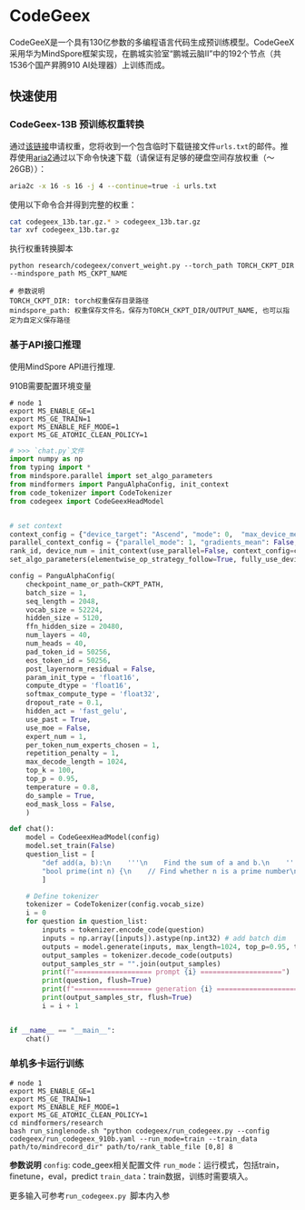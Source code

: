 # CodeGeex

CodeGeeX是一个具有130亿参数的多编程语言代码生成预训练模型。CodeGeeX采用华为MindSpore框架实现，在鹏城实验室“鹏城云脑II”中的192个节点（共1536个国产昇腾910 AI处理器）上训练而成。

## 快速使用

### CodeGeex-13B 预训练权重转换

通过[该链接](https://models.aminer.cn/codegeex/download/request)申请权重，您将收到一个包含临时下载链接文件```urls.txt```的邮件。推荐使用[aria2](https://aria2.github.io/)通过以下命令快速下载（请保证有足够的硬盘空间存放权重（～26GB））：

```bash
aria2c -x 16 -s 16 -j 4 --continue=true -i urls.txt
```

使用以下命令合并得到完整的权重：

```bash
cat codegeex_13b.tar.gz.* > codegeex_13b.tar.gz
tar xvf codegeex_13b.tar.gz
```

执行权重转换脚本

```shell
python research/codegeex/convert_weight.py --torch_path TORCH_CKPT_DIR --mindspore_path MS_CKPT_NAME
```

```text
# 参数说明
TORCH_CKPT_DIR: torch权重保存目录路径
mindspore_path: 权重保存文件名，保存为TORCH_CKPT_DIR/OUTPUT_NAME, 也可以指定为自定义保存路径
```

### 基于API接口推理

使用MindSpore API进行推理.

910B需要配置环境变量

```shell
# node 1
export MS_ENABLE_GE=1
export MS_GE_TRAIN=1
export MS_ENABLE_REF_MODE=1
export MS_GE_ATOMIC_CLEAN_POLICY=1
```

```python
# >>> `chat.py`文件
import numpy as np
from typing import *
from mindspore.parallel import set_algo_parameters
from mindformers import PanguAlphaConfig, init_context
from code_tokenizer import CodeTokenizer
from codegeex import CodeGeexHeadModel


# set context
context_config = {"device_target": "Ascend", "mode": 0,  "max_device_memory": "31GB", "device_id": 2}
parallel_context_config = {"parallel_mode": 1, "gradients_mean": False, "full_batch": True}
rank_id, device_num = init_context(use_parallel=False, context_config=context_config, parallel_config=parallel_context_config)
set_algo_parameters(elementwise_op_strategy_follow=True, fully_use_devices=True)

config = PanguAlphaConfig(
    checkpoint_name_or_path=CKPT_PATH,
    batch_size = 1,
    seq_length = 2048,
    vocab_size = 52224,
    hidden_size = 5120,
    ffn_hidden_size = 20480,
    num_layers = 40,
    num_heads = 40,
    pad_token_id = 50256,
    eos_token_id = 50256,
    post_layernorm_residual = False,
    param_init_type = 'float16',
    compute_dtype = 'float16',
    softmax_compute_type = 'float32',
    dropout_rate = 0.1,
    hidden_act = 'fast_gelu',
    use_past = True,
    use_moe = False,
    expert_num = 1,
    per_token_num_experts_chosen = 1,
    repetition_penalty = 1,
    max_decode_length = 1024,
    top_k = 100,
    top_p = 0.95,
    temperature = 0.8,
    do_sample = True,
    eod_mask_loss = False,
    )

def chat():
    model = CodeGeexHeadModel(config)
    model.set_train(False)
    question_list = [
        "def add(a, b):\n    '''\n    Find the sum of a and b.\n    '''\n",
        "bool prime(int n) {\n    // Find whether n is a prime number\n",
        ]

    # Define tokenizer
    tokenizer = CodeTokenizer(config.vocab_size)
    i = 0
    for question in question_list:
        inputs = tokenizer.encode_code(question)
        inputs = np.array([inputs]).astype(np.int32) # add batch dim
        outputs = model.generate(inputs, max_length=1024, top_p=0.95, temperature=0.8, eos_token_id=50256)
        output_samples = tokenizer.decode_code(outputs)
        output_samples_str = "".join(output_samples)
        print(f"=================== prompt {i} ====================")
        print(question, flush=True)
        print(f"=================== generation {i} ====================")
        print(output_samples_str, flush=True)
        i = i + 1


if __name__ == "__main__":
    chat()


```

### 单机多卡运行训练

```shell
# node 1
export MS_ENABLE_GE=1
export MS_GE_TRAIN=1
export MS_ENABLE_REF_MODE=1
export MS_GE_ATOMIC_CLEAN_POLICY=1
cd mindformers/research
bash run_singlenode.sh "python codegeex/run_codegeex.py --config codegeex/run_codegeex_910b.yaml --run_mode=train --train_data path/to/mindrecord_dir" path/to/rank_table_file [0,8] 8
```

**参数说明**
  `config`: code_geex相关配置文件
  `run_mode`：运行模式，包括train，finetune，eval，predict
  `train_data`：train数据，训练时需要填入。

  更多输入可参考`run_codegeex.py
  `脚本内入参
